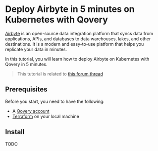 # Deploy Airbyte in 5 minutes on Kubernetes with Qovery

[Airbyte](https://www.airbyte.com) is an open-source data integration platform that syncs data from applications, APIs, and databases to data warehouses, lakes, and other destinations. It is a modern and easy-to-use platform that helps you replicate your data in minutes.

In this tutorial, you will learn how to deploy Airbyte on Kubernetes with Qovery in 5 minutes.

> This tutorial is related to [this forum thread](https://discuss.qovery.com/t/help-setting-up-airbyte-and-using-kubernetes-secrets/2848)

## Prerequisites

Before you start, you need to have the following:

- A [Qovery account](https://console.qovery.com)
- [Terraform](https://developer.hashicorp.com/terraform/tutorials/aws-get-started/install-cli) on your local machine

## Install

TODO